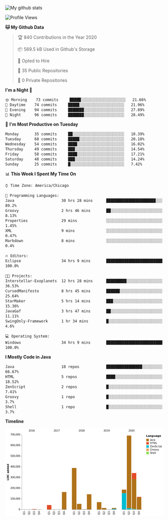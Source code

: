![My github stats](https://github-readme-stats.vercel.app/api?username=romvoid95&theme=gruvbox&include_all_commits=true&show_icons=true")

<!--START_SECTION:waka-->
![Profile Views](http://img.shields.io/badge/Profile%20Views-0-blue)

**🐱 My Github Data** 

> 🏆 840 Contributions in the Year 2020
 > 
> 📦 569.5 kB Used in Github's Storage 
 > 
> 💼 Opted to Hire
 > 
> 📜 35 Public Repositories 
 > 
> 🔑 0 Private Repositories  
 > 
**I'm a Night 🦉** 

```text
🌞 Morning    73 commits     █████░░░░░░░░░░░░░░░░░░░░   21.66% 
🌆 Daytime    74 commits     █████░░░░░░░░░░░░░░░░░░░░   21.96% 
🌃 Evening    94 commits     ███████░░░░░░░░░░░░░░░░░░   27.89% 
🌙 Night      96 commits     ███████░░░░░░░░░░░░░░░░░░   28.49%

```
📅 **I'm Most Productive on Tuesday** 

```text
Monday       35 commits     ██░░░░░░░░░░░░░░░░░░░░░░░   10.39% 
Tuesday      68 commits     █████░░░░░░░░░░░░░░░░░░░░   20.18% 
Wednesday    54 commits     ████░░░░░░░░░░░░░░░░░░░░░   16.02% 
Thursday     49 commits     ███░░░░░░░░░░░░░░░░░░░░░░   14.54% 
Friday       58 commits     ████░░░░░░░░░░░░░░░░░░░░░   17.21% 
Saturday     48 commits     ███░░░░░░░░░░░░░░░░░░░░░░   14.24% 
Sunday       25 commits     █░░░░░░░░░░░░░░░░░░░░░░░░   7.42%

```


📊 **This Week I Spent My Time On** 

```text
⌚︎ Time Zone: America/Chicago

💬 Programming Languages: 
Java                     30 hrs 28 mins      ██████████████████████░░░   89.2% 
Groovy                   2 hrs 46 mins       ██░░░░░░░░░░░░░░░░░░░░░░░   8.13% 
Properties               29 mins             ░░░░░░░░░░░░░░░░░░░░░░░░░   1.45% 
XML                      9 mins              ░░░░░░░░░░░░░░░░░░░░░░░░░   0.47% 
Markdown                 8 mins              ░░░░░░░░░░░░░░░░░░░░░░░░░   0.4%

🔥 Editors: 
Eclipse                  34 hrs 9 mins       █████████████████████████   100.0%

🐱‍💻 Projects: 
Interstellar-Exoplanets  12 hrs 28 mins      █████████░░░░░░░░░░░░░░░░   36.53% 
CursedManifesto          8 hrs 45 mins       ██████░░░░░░░░░░░░░░░░░░░   25.64% 
StarMaker                5 hrs 14 mins       ███░░░░░░░░░░░░░░░░░░░░░░   15.36% 
JavaGaf                  3 hrs 47 mins       ██░░░░░░░░░░░░░░░░░░░░░░░   11.11% 
SwingOnly-Framework      1 hr 34 mins        █░░░░░░░░░░░░░░░░░░░░░░░░   4.6%

💻 Operating System: 
Windows                  34 hrs 9 mins       █████████████████████████   100.0%

```

**I Mostly Code in Java** 

```text
Java                     18 repos            ████████████████░░░░░░░░░   66.67% 
HTML                     5 repos             ████░░░░░░░░░░░░░░░░░░░░░   18.52% 
ZenScript                2 repos             █░░░░░░░░░░░░░░░░░░░░░░░░   7.41% 
Groovy                   1 repo              █░░░░░░░░░░░░░░░░░░░░░░░░   3.7% 
Shell                    1 repo              █░░░░░░░░░░░░░░░░░░░░░░░░   3.7%

```


**Timeline**

![Chart not found](https://raw.githubusercontent.com/ROMVoid95/ROMVoid95/master/charts/bar_graph.png) 


<!--END_SECTION:waka-->
